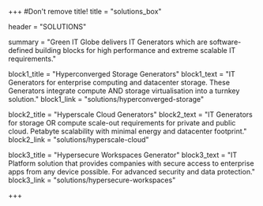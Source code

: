 +++
#Don't remove title!
title = "solutions_box"

header = "SOLUTIONS"

summary = "Green IT Globe delivers IT Generators which are software-defined building blocks for high performance and extreme scalable IT requirements."

block1_title = "Hyperconverged Storage Generators"
block1_text = "IT Generators for enterprise computing and datacenter storage. These Generators integrate compute AND storage virtualisation into a turnkey solution."
block1_link = "solutions/hyperconverged-storage"

block2_title = "Hyperscale Cloud Generators"
block2_text = "IT Generators for storage OR compute scale-out requirements for private and public cloud. Petabyte scalability with minimal energy and datacenter footprint."
block2_link = "solutions/hyperscale-cloud"

block3_title = "Hypersecure Workspaces Generator"
block3_text = "IT Platform solution that provides companies with secure access to enterprise apps from any device possible. For advanced security and data protection."
block3_link = "solutions/hypersecure-workspaces"

+++